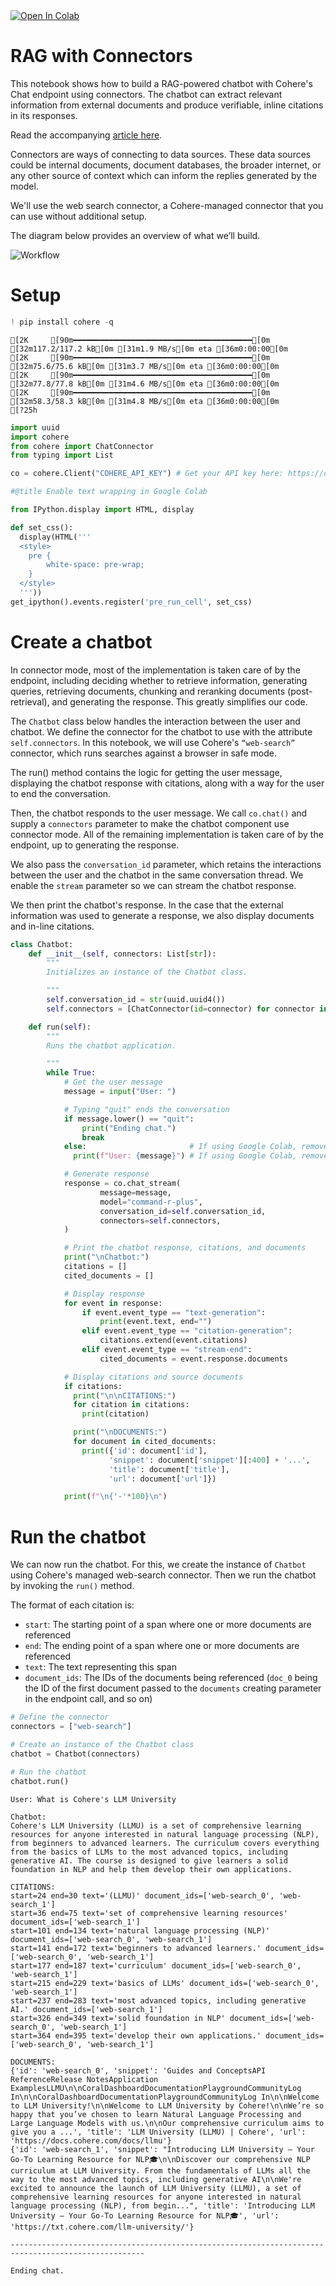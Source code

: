 <a target="_blank" href="https://colab.research.google.com/github/cohere-ai/notebooks/blob/main/notebooks/llmu/RAG_with_Connectors.ipynb">
  <img src="https://colab.research.google.com/assets/colab-badge.svg" alt="Open In Colab"/>
</a>

# RAG with Connectors

This notebook shows how to build a RAG-powered chatbot with Cohere's Chat endpoint using connectors. The chatbot can extract relevant information from external documents and produce verifiable, inline citations in its responses.

Read the accompanying [article here](https://txt.cohere.com/rag-connectors/).

Connectors are ways of connecting to data sources. These data sources could be internal documents, document databases, the broader internet, or any other source of context which can inform the replies generated by the model.

We'll use the web search connector, a Cohere-managed connector that you can use without additional setup.

The diagram below provides an overview of what we’ll build.

![Workflow](../images/llmu/rag/rag-workflow-3.png)

# Setup


```python
! pip install cohere -q
```

    [2K     [90m━━━━━━━━━━━━━━━━━━━━━━━━━━━━━━━━━━━━━━━━[0m [32m117.2/117.2 kB[0m [31m1.9 MB/s[0m eta [36m0:00:00[0m
    [2K     [90m━━━━━━━━━━━━━━━━━━━━━━━━━━━━━━━━━━━━━━━━[0m [32m75.6/75.6 kB[0m [31m3.7 MB/s[0m eta [36m0:00:00[0m
    [2K     [90m━━━━━━━━━━━━━━━━━━━━━━━━━━━━━━━━━━━━━━━━[0m [32m77.8/77.8 kB[0m [31m4.6 MB/s[0m eta [36m0:00:00[0m
    [2K     [90m━━━━━━━━━━━━━━━━━━━━━━━━━━━━━━━━━━━━━━━━[0m [32m58.3/58.3 kB[0m [31m4.8 MB/s[0m eta [36m0:00:00[0m
    [?25h


```python
import uuid
import cohere
from cohere import ChatConnector
from typing import List

co = cohere.Client("COHERE_API_KEY") # Get your API key here: https://dashboard.cohere.com/api-keys
```


```python
#@title Enable text wrapping in Google Colab

from IPython.display import HTML, display

def set_css():
  display(HTML('''
  <style>
    pre {
        white-space: pre-wrap;
    }
  </style>
  '''))
get_ipython().events.register('pre_run_cell', set_css)
```

# Create a chatbot

In connector mode, most of the implementation is taken care of by the endpoint, including deciding whether to retrieve information, generating queries, retrieving documents, chunking and reranking documents (post-retrieval), and generating the response. This greatly simplifies our code.

The `Chatbot` class below handles the interaction between the user and chatbot.  We define the connector for the chatbot to use with the attribute `self.connectors`. In this notebook, we will use Cohere's `“web-search”` connector, which runs searches against a browser in safe mode.

The run() method contains the logic for getting the user message, displaying the chatbot response with citations, along with a way for the user to end the conversation.

Then, the chatbot responds to the user message.  We call `co.chat()` and supply a `connectors` parameter to make the chatbot component use connector mode.  All of the remaining implementation is taken care of by the endpoint, up to generating the response.

We also pass the `conversation_id` parameter, which retains the interactions between the user and the chatbot in the same conversation thread. We enable the `stream` parameter so we can stream the chatbot response.

We then print the chatbot's response.  In the case that the external information was used to generate a response, we also display documents and in-line citations.


```python
class Chatbot:
    def __init__(self, connectors: List[str]):
        """
        Initializes an instance of the Chatbot class.

        """
        self.conversation_id = str(uuid.uuid4())
        self.connectors = [ChatConnector(id=connector) for connector in connectors]

    def run(self):
        """
        Runs the chatbot application.

        """
        while True:
            # Get the user message
            message = input("User: ")

            # Typing "quit" ends the conversation
            if message.lower() == "quit":
                print("Ending chat.")
                break
            else:                       # If using Google Colab, remove this line to avoid printing the same thing twice
              print(f"User: {message}") # If using Google Colab, remove this line to avoid printing the same thing twice

            # Generate response
            response = co.chat_stream(
                    message=message,
                    model="command-r-plus",
                    conversation_id=self.conversation_id,
                    connectors=self.connectors,
            )

            # Print the chatbot response, citations, and documents
            print("\nChatbot:")
            citations = []
            cited_documents = []

            # Display response
            for event in response:
                if event.event_type == "text-generation":
                    print(event.text, end="")
                elif event.event_type == "citation-generation":
                    citations.extend(event.citations)
                elif event.event_type == "stream-end":
                    cited_documents = event.response.documents

            # Display citations and source documents
            if citations:
              print("\n\nCITATIONS:")
              for citation in citations:
                print(citation)

              print("\nDOCUMENTS:")
              for document in cited_documents:
                print({'id': document['id'],
                      'snippet': document['snippet'][:400] + '...',
                      'title': document['title'],
                      'url': document['url']})

            print(f"\n{'-'*100}\n")
```

# Run the chatbot

We can now run the chatbot.  For this, we create the instance of `Chatbot` using Cohere's managed web-search connector.  Then we run the chatbot by invoking the `run()` method.

The format of each citation is:
- `start`: The starting point of a span where one or more documents are referenced
- `end`: The ending point of a span where one or more documents are referenced
- `text`: The text representing this span
- `document_ids`: The IDs of the documents being referenced (`doc_0` being the ID of the first document passed to the `documents` creating parameter in the endpoint call, and so on)


```python
# Define the connector
connectors = ["web-search"]

# Create an instance of the Chatbot class
chatbot = Chatbot(connectors)

# Run the chatbot
chatbot.run()
```

    User: What is Cohere's LLM University
    
    Chatbot:
    Cohere's LLM University (LLMU) is a set of comprehensive learning resources for anyone interested in natural language processing (NLP), from beginners to advanced learners. The curriculum covers everything from the basics of LLMs to the most advanced topics, including generative AI. The course is designed to give learners a solid foundation in NLP and help them develop their own applications.
    
    CITATIONS:
    start=24 end=30 text='(LLMU)' document_ids=['web-search_0', 'web-search_1']
    start=36 end=75 text='set of comprehensive learning resources' document_ids=['web-search_1']
    start=101 end=134 text='natural language processing (NLP)' document_ids=['web-search_0', 'web-search_1']
    start=141 end=172 text='beginners to advanced learners.' document_ids=['web-search_0', 'web-search_1']
    start=177 end=187 text='curriculum' document_ids=['web-search_0', 'web-search_1']
    start=215 end=229 text='basics of LLMs' document_ids=['web-search_0', 'web-search_1']
    start=237 end=283 text='most advanced topics, including generative AI.' document_ids=['web-search_1']
    start=326 end=349 text='solid foundation in NLP' document_ids=['web-search_0', 'web-search_1']
    start=364 end=395 text='develop their own applications.' document_ids=['web-search_0', 'web-search_1']
    
    DOCUMENTS:
    {'id': 'web-search_0', 'snippet': 'Guides and ConceptsAPI ReferenceRelease NotesApplication ExamplesLLMU\n\nCoralDashboardDocumentationPlaygroundCommunityLog In\n\nCoralDashboardDocumentationPlaygroundCommunityLog In\n\nWelcome to LLM University!\n\nWelcome to LLM University by Cohere!\n\nWe’re so happy that you’ve chosen to learn Natural Language Processing and Large Language Models with us.\n\nOur comprehensive curriculum aims to give you a ...', 'title': 'LLM University (LLMU) | Cohere', 'url': 'https://docs.cohere.com/docs/llmu'}
    {'id': 'web-search_1', 'snippet': "Introducing LLM University — Your Go-To Learning Resource for NLP🎓\n\nDiscover our comprehensive NLP curriculum at LLM University. From the fundamentals of LLMs all the way to the most advanced topics, including generative AI\n\nWe're excited to announce the launch of LLM University (LLMU), a set of comprehensive learning resources for anyone interested in natural language processing (NLP), from begin...", 'title': 'Introducing LLM University — Your Go-To Learning Resource for NLP🎓', 'url': 'https://txt.cohere.com/llm-university/'}
    
    ----------------------------------------------------------------------------------------------------
    
    Ending chat.

